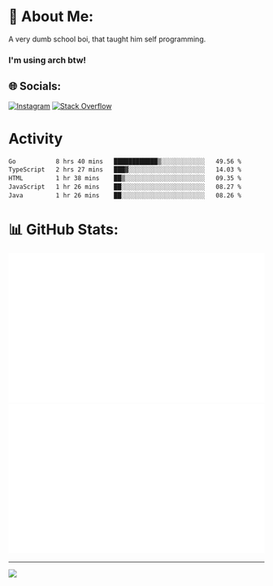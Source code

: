 # 💫 About Me:
A very dumb school boi, that taught him self programming.

### I'm using arch btw!


## 🌐 Socials:
[![Instagram](https://img.shields.io/badge/Instagram-%23E4405F.svg?logo=Instagram&logoColor=white)](https://instagram.com/thinis.de) [![Stack Overflow](https://img.shields.io/badge/-Stackoverflow-FE7A16?logo=stack-overflow&logoColor=white)](https://stackoverflow.com/users/12344712) 

# Activity
<!--START_SECTION:waka-->

```txt
Go           8 hrs 40 mins   ████████████▒░░░░░░░░░░░░   49.56 %
TypeScript   2 hrs 27 mins   ███▓░░░░░░░░░░░░░░░░░░░░░   14.03 %
HTML         1 hr 38 mins    ██▒░░░░░░░░░░░░░░░░░░░░░░   09.35 %
JavaScript   1 hr 26 mins    ██░░░░░░░░░░░░░░░░░░░░░░░   08.27 %
Java         1 hr 26 mins    ██░░░░░░░░░░░░░░░░░░░░░░░   08.26 %
```

<!--END_SECTION:waka-->

# 📊 GitHub Stats:
![](https://raw.githubusercontent.com/CutieCat6778/github-stats/master/generated/overview.svg#gh-dark-mode-only)<br/>
![](https://raw.githubusercontent.com/CutieCat6778/github-stats/master/generated/languages.svg#gh-dark-mode-only)

---
[![](https://visitcount.itsvg.in/api?id=CutieCat6778&icon=0&color=0)](https://visitcount.itsvg.in)
